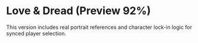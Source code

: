 # Love & Dread (Preview 92%)
This version includes real portrait references and character lock-in logic for synced player selection.